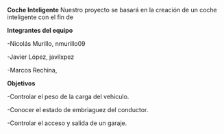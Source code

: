 **Coche Inteligente**
Nuestro proyecto se basará en la creación de un coche inteligente con el fin de 


**Integrantes del equipo**

  -Nicolás Murillo, nmurillo09

  -Javier López, javilxpez

  -Marcos Rechina,


**Objetivos**

-Controlar el peso de la carga del vehiculo.

-Conocer el estado de embriaguez del conductor.

-Controlar el acceso y salida de un garaje.
